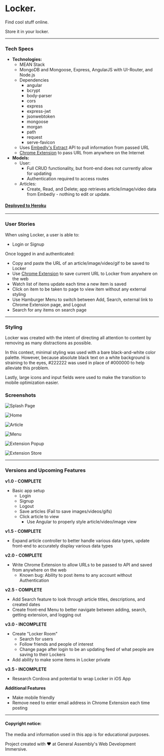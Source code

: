 # Locker.

Find cool stuff online.

Store it in your locker.

---
### Tech Specs
* **Technologies:**
  - MEAN Stack
  - MongoDB and Mongoose, Express, AngularJS with UI-Router, and Node.js
  - Dependencies
    - angular
    - bcrypt
    - body-parser
    - cors
    - express
    - express-jwt
    - jsonwebtoken
    - mongoose
    - morgan
    - path
    - request
    - serve-favicon
  - Uses [Embedly's Extract](http://embed.ly/extract) API to pull information from passed URL
  - [Chrome Extension](https://chrome.google.com/webstore/detail/locker-extension/echcameeafciikhiedhllacbfkoialdp) to pass URL from anywhere on the Internet
* **Models:**
  - User:
    - Full CRUD functionality, but front-end does not currently allow for updating
    - Authentication required to access routes
  - Articles:
    - Create, Read, and Delete; app retrieves article/image/video data from Embedly - nothing to edit or update.

#### [Deployed to Heroku](http://getlocker.herokuapp.com/#/)

---
### User Stories
When using Locker, a user is able to:
  - Login or Signup

Once logged in and authenticated:
  - Copy and paste the URL of an article/image/video/gif to be saved to Locker
  - Use [Chrome Extension](https://chrome.google.com/webstore/detail/locker-extension/echcameeafciikhiedhllacbfkoialdp) to save current URL to Locker from anywhere on the web
  - Watch list of items update each time a new item is saved
  - Click on item to be taken to page to view item without any external styling
  - Use Hamburger Menu to switch between Add, Search, external link to Chrome Extension page, and Logout
  - Search for any items on search page

---
### Styling
Locker was created with the intent of directing all attention to content by removing as many distractions as possible.

In this context, minimal styling was used with a bare black-and-white color palette. However, because absolute black text on a white background is straining to the eyes, #222222 was used in place of #000000 to help alleviate this problem.

Lastly, large icons and input fields were used to make the transition to mobile optimization easier.
### Screenshots
![Splash Page](https://i.imgur.com/gmQPniL.jpg)

![Home](https://i.imgur.com/SucUxeU.jpg)

![Article](https://i.imgur.com/VzNnvc7.jpg)

![Menu](https://i.imgur.com/X8i3nTy.jpg)

![Extension Popup](https://i.imgur.com/N0bZ6c7.jpg)

![Extension Store](https://i.imgur.com/ph1mN5O.jpg)

---
### Versions and Upcoming Features
**v1.0 - COMPLETE**
  - Basic app setup
    - Login
    - Signup
    - Logout
    - Save articles (Fail to save images/videos/gifs)
    - Click article to view
      - Use Angular to properly style article/video/image view

**v1.5 - COMPLETE**
  - Expand article controller to better handle various data types, update front-end to accurately display various data types

**v2.0 - COMPLETE**
  - Write Chrome Extension to allow URLs to be passed to API and saved from anywhere on the web
    - Known bug: Ability to post items to any account without Authentication

**v2.5 - COMPLETE**
  - Add Search feature to look through article titles, descriptions, and created dates
  - Create front-end Menu to better navigate between adding, search, getting extension, and logging out

**v3.0 - INCOMPLETE**
  - Create "Locker Room"
    - Search for users
    - Follow friends and people of interest
    - Change page after login to be an updating feed of what people are saving to their Lockers
  - Add ability to make some items in Locker private

**v3.5 - INCOMPLETE**
  - Research Cordova and potential to wrap Locker in iOS App

**Additional Features**
  - Make mobile friendly
  - Remove need to enter email address in Chrome Extension each time posting

---  
#### Copyright notice:

The media and information used in this app is for educational purposes.

 Project created with ♥ at General Assembly's Web Development Immersive.
